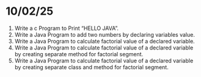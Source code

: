 # 10/02/25

 1. Write a c Program to Print “HELLO JAVA”.
 2. Write a Java Program to add two numbers by declaring variables value.
 3. Write a Java Program to calculate factorial value of a declared variable.
 4. Write a Java Program to calculate factorial value of a declared variable  by creating separate method for factorial segment.
 5. Write a Java Program to calculate factorial value of a declared variable  by creating separate class and method for factorial segment.